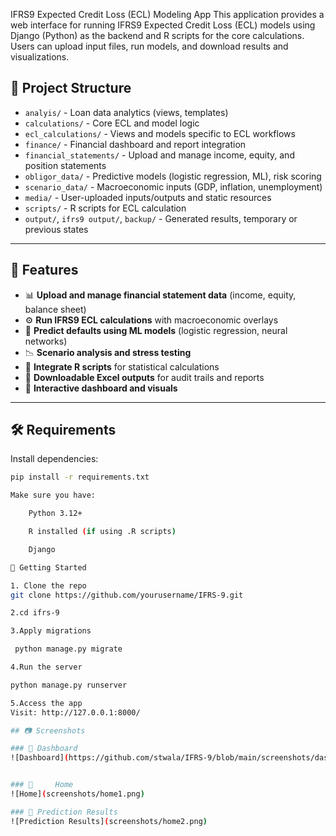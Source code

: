 IFRS9 Expected Credit Loss (ECL) Modeling App
This application provides a web interface for running IFRS9 Expected Credit Loss (ECL) models using Django (Python) as the backend and R scripts for the core calculations.
Users can upload input files, run models, and download results and visualizations.

## 📁 Project Structure

- `analyis/` - Loan data analytics (views, templates)
- `calculations/` - Core ECL and model logic
- `ecl_calculations/` - Views and models specific to ECL workflows
- `finance/` - Financial dashboard and report integration
- `financial_statements/` - Upload and manage income, equity, and position statements
- `obligor_data/` - Predictive models (logistic regression, ML), risk scoring
- `scenario_data/` - Macroeconomic inputs (GDP, inflation, unemployment)
- `media/` - User-uploaded inputs/outputs and static resources
- `scripts/` - R scripts for ECL calculation
- `output/`, `ifrs9 output/`, `backup/` - Generated results, temporary or previous states

---

## 🧰 Features

- 📊 **Upload and manage financial statement data** (income, equity, balance sheet)
- ⚙️ **Run IFRS9 ECL calculations** with macroeconomic overlays
- 🧠 **Predict defaults using ML models** (logistic regression, neural networks)
- 📉 **Scenario analysis and stress testing**
- 🔁 **Integrate R scripts** for statistical calculations
- 📁 **Downloadable Excel outputs** for audit trails and reports
- 📌 **Interactive dashboard and visuals**

---

## 🛠️ Requirements

Install dependencies:

```bash
pip install -r requirements.txt

Make sure you have:

    Python 3.12+

    R installed (if using .R scripts)

    Django

🚀 Getting Started

1. Clone the repo
git clone https://github.com/yourusername/IFRS-9.git

2.cd ifrs-9

3.Apply migrations

 python manage.py migrate

4.Run the server

python manage.py runserver

5.Access the app
Visit: http://127.0.0.1:8000/

## 📷 Screenshots

### 🔹 Dashboard
![Dashboard](https://github.com/stwala/IFRS-9/blob/main/screenshots/dashboard.png?raw=true)


### 🔹     Home
![Home](screenshots/home1.png)

### 🔹 Prediction Results
![Prediction Results](screenshots/home2.png)

        
